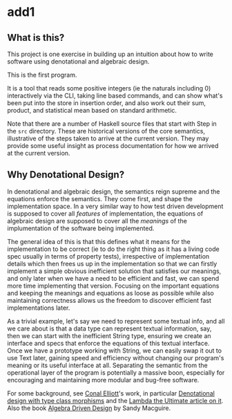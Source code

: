 # add1

## What is this?

This project is one exercise in building up an intuition about how to write
software using denotational and algebraic design.

This is the first program.

It is a tool that reads some positive integers (ie the naturals including 0) interactively via the CLI,
taking line based commands, and can show what's been put into the store in insertion order, and also
work out their sum, product, and statistical mean based on standard arithmetic.

Note that there are a number of Haskell source files that start with Step in the `src` directory.
These are historical versions of the core semantics, illustrative of the steps taken to arrive at the
current version. They may provide some useful insight as process documentation for how we arrived at
the current version.

## Why Denotational Design?

In denotational and algebraic design, the semantics reign supreme and the equations enforce the semantics.
They come first, and shape the implementation space. In a very similar way to how test driven development is
supposed to cover all *features* of implementation, the equations of algebraic design are supposed to cover
all the *meanings* of the implumentation of the software being implemented.

The general idea of this is that this defines what it means for the implementation to be correct (ie to do
the right thing as it has a living code spec usually in terms of property tests), irrespective of implementation
details which then frees us up in the implementation so that we can firstly implement a simple obvious inefficient
solution that satisfies our meanings, and only later when we have a need to be efficient and fast, we can spend more time
implementing that version. Focusing on the important equations and keeping the meanings and equations as loose as possible
while also maintaining correctness allows us the freedom to discover efficient fast implementations later.

As a trivial example, let's say we need to represent some textual info, and all we care about is that a data type can
represent textual information, say, then we can start with the inefficient String type, ensuring we create an interface
and specs that enforce the equations of this textual interface. Once we have a prototype working with String, we can
easily swap it out to use Text later, gaining speed and efficiency without changing our program's meaning or its useful interface
at all. Separating the semantic from the operational layer of the program is potentially a massive boon, especially for encouraging
and maintaining more modular and bug-free software.

For some background, see [Conal Elliott](http://conal.net)'s work, in particular [Denotational design with type class morphisms](https://www.cs.tufts.edu/~nr/cs257/archive/conal-elliott/type-class-morphisms-long.pdf) and the [Lambda the Ultimate article on it](http://lambda-the-ultimate.org/node/3215). Also the book [Algebra Driven Design](https://leanpub.com/algebra-driven-design) by Sandy Macguire. 

